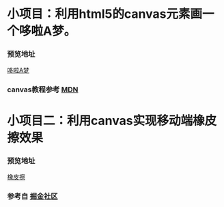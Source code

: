 # 小项目：利用html5的canvas元素画一个哆啦A梦。

### 预览地址
[哆啦A梦](https://liqinan1994.github.io/doraemon/doraemon.html)

### canvas教程参考 [MDN](https://developer.mozilla.org/zh-CN/docs/Web/API/Canvas_API/Tutorial/Drawing_shapes)

# 小项目二：利用canvas实现移动端橡皮擦效果
### 预览地址
[橡皮擦](https://liqinan1994.github.io/doraemon/eraser.html)
### 参考自 [掘金社区](https://juejin.im/post/59881ced51882525bd3562ab)
